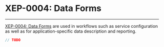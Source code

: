 # XEP-0004: Data Forms
---

[XEP-0004: Data Forms][Data Forms] are used in workflows such as service configuration as well as for application-specific data description and reporting.


```java
// TODO
```


[Data Forms]: https://xmpp.org/extensions/xep-0004.html "XEP-0004: Data Forms"
